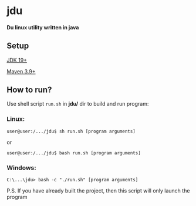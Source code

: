 # jdu

#### Du linux utility written in java

## Setup

[JDK 19+](https://www.oracle.com/java/technologies/javase/jdk19-archive-downloads.html/)

[Maven 3.9+](https://maven.apache.org/download.cgi)

## How to run?

Use shell script `run.sh` in **jdu/** dir to build and run program:

### Linux:
```
user@user:/.../jdu$ sh run.sh [program arguments]
```
or
```
user@user:/.../jdu$ bash run.sh [program arguments]
```
### Windows:
```
C:\...\jdu> bash -c "./run.sh" [program arguments]
```

P.S. If you have already built the project, then this script will only launch the program